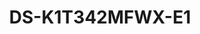 ---
id: 4
title: "DS-K1T342MFWX-E1"
slug: "DS-K1T342MFWX-E1"
subTitle: "Touchscreen Access with Wi-Fi & PoE"
category: "accesscontrol"
imgCard: "/src/assets/images/accesscontrol/DS-K1T342MFWX-E1/DS-K1T342MFWX-E1-1.webp"
imgAlt: "DS-K1T342MFWX-E1"
thumbnails: [
  "/src/assets/images/accesscontrol/DS-K1T342MFWX-E1/DS-K1T342MFWX-E1-1.webp",
  "/src/assets/images/accesscontrol/DS-K1T342MFWX-E1/DS-K1T342MFWX-E1-2.webp",
  "/src/assets/images/accesscontrol/DS-K1T342MFWX-E1/DS-K1T342MFWX-E1-3.webp",
]
features: [
  "4.3\" LCD touchscreen with 2MP wide-angle lens",
  "Stores 1,500 faces, 3,000 fingerprints, and 3,000 cards",
  "Face recognition range: 0.3–1.5 m, less than 0.2s speed, 99% or higher accuracy",
  "Supports face with mask detection",
  "Two-way audio via client software, indoor, and main stations",
  "Configurable via web client; supports ISAPI & ISUP 5.0",
  "Wi-Fi and TCP/IP supported for flexible connectivity",
  "Powered by PoE; supports 12VDC/1A door lock power supply",
]
rating: 4.5
reviewCount: 50
specifications: {
  System: {
    Operation_system: "Linux"
  },
  Display: {
    Dimensions: "4.3-inch",
    Resolution: "272 × 480",
    Type: "LCD",
    Operation_method: "Capacitive touch screen"
  },
  Video: {
    Pixel: "2 MP",
    Lens: "× 2",
    Video_standard: "PAL (Default) and NTSC"
  },
  Network: {
    Wired_network: "10 M/100 M self-adaptive",
    Wi_Fi: "Support"
  }
}
---
